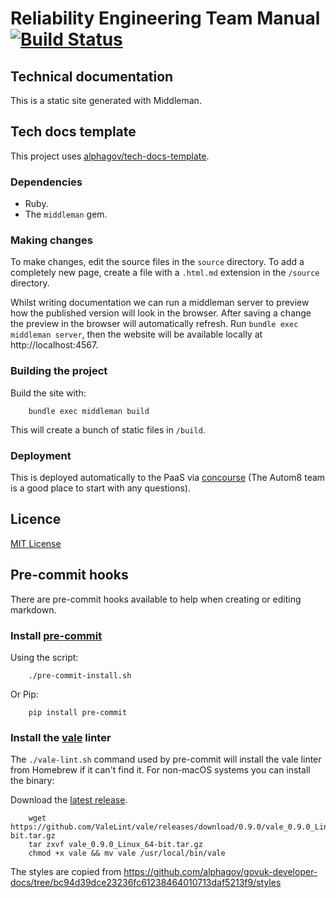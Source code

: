 # Reliability Engineering Team Manual [![Build Status](https://travis-ci.org/alphagov/re-team-manual.svg?branch=master)](https://travis-ci.org/alphagov/re-team-manual)

## Technical documentation

This is a static site generated with Middleman.

## Tech docs template

This project uses [alphagov/tech-docs-template](https://github.com/alphagov/tech-docs-template).

### Dependencies

- Ruby.
- The `middleman` gem.

### Making changes

To make changes, edit the source files in the `source` directory. To add a
completely new page, create a file with a `.html.md` extension in the `/source`
directory.

Whilst writing documentation we can run a middleman server to preview how the
published version will look in the browser. After saving a change the preview in
the browser will automatically refresh. Run `bundle exec middleman server`,
then the website will be available locally at http://localhost:4567.

### Building the project

Build the site with:

        bundle exec middleman build

This will create a bunch of static files in `/build`.

### Deployment

This is deployed automatically to the PaaS via [concourse](https://cd.gds-reliability.engineering/teams/autom8/pipelines/internal-apps) (The Autom8 team is a good place to start with any questions).

## Licence

[MIT License](LICENCE.md)

## Pre-commit hooks

There are pre-commit hooks available to help when creating or editing markdown.

### Install [pre-commit](https://github.com/pre-commit/pre-commit)

Using the script:

        ./pre-commit-install.sh

Or Pip:

        pip install pre-commit

### Install the [vale](https://github.com/ValeLint/vale) linter

The `./vale-lint.sh` command used by pre-commit will install the vale linter from Homebrew if it can't find it.  For non-macOS systems you can install the binary:

Download the [latest release](https://github.com/valelint/vale/releases).

        wget https://github.com/ValeLint/vale/releases/download/0.9.0/vale_0.9.0_Linux_64-bit.tar.gz
        tar zxvf vale_0.9.0_Linux_64-bit.tar.gz
        chmod +x vale && mv vale /usr/local/bin/vale

The styles are copied from https://github.com/alphagov/govuk-developer-docs/tree/bc94d39dce23236fc61238464010713daf5213f9/styles
